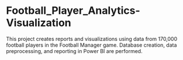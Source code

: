 # Football_Player_Analytics-Visualization
This project creates reports and visualizations using data from 170,000 football players in the Football Manager game. Database creation, data preprocessing, and reporting in Power BI are performed. 
